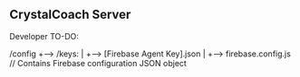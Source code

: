 CrystalCoach Server
-------------------

Developer TO-DO:

/config
	+--> /keys:
	|		+--> [Firebase Agent Key].json
	|
	+--> firebase.config.js
		// Contains Firebase configuration JSON object
